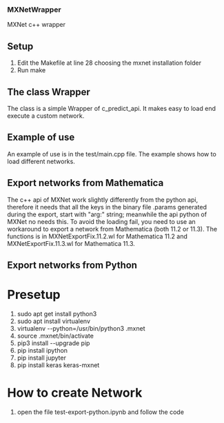 ### MXNetWrapper
MXNet c++ wrapper

## Setup
1. Edit the Makefile at line 28 choosing the mxnet installation folder
2. Run make

## The class Wrapper
The class is a simple Wrapper of c_predict_api.
It makes easy to load end execute a custom network.

## Example of use
An example of use is in the test/main.cpp file.
The example shows how to load different networks.

## Export networks from Mathematica
The c++ api of MXNet work slightly differently from the python api,
therefore it needs that all the keys in the binary file .params generated during the export,
start with "arg:" string; meanwhile the api python of MXNet no needs this.
To avoid the loading fail, you need to use an workaround to export a network from
Mathematica (both 11.2 or 11.3). The functions is in MXNetExportFix.11.2.wl for Mathematica 11.2
and MXNetExportFix.11.3.wl for Mathematica 11.3.

## Export networks from Python
# Presetup
1. sudo apt get install python3
2. sudo apt install virtualenv
3. virtualenv --python=/usr/bin/python3 .mxnet
4. source .mxnet/bin/activate
5. pip3 install --upgrade pip
6. pip install ipython
7. pip install jupyter
8. pip install keras keras-mxnet
# How to create Network
1. open the file test-export-python.ipynb and follow the code
